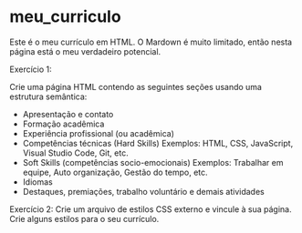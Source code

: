 # meu_curriculo
Este é o meu currículo em HTML. O Mardown é muito limitado, então nesta página está o meu verdadeiro potencial. 

Exercício 1: 

Crie uma página HTML contendo as seguintes seções usando uma estrutura semântica:

- Apresentação e contato
- Formação acadêmica
- Experiência profissional (ou acadêmica)
- Competências técnicas (Hard Skills)
Exemplos: HTML, CSS, JavaScript, Visual Studio Code, Git, etc.
- Soft Skills (competências socio-emocionais)
Exemplos: Trabalhar em equipe, Auto organização, Gestão do tempo, etc.
- Idiomas
- Destaques, premiações, trabalho voluntário e demais atividades

Exercício 2: Crie um arquivo de estilos CSS externo e vincule à sua página. Crie alguns estilos para o seu currículo.


